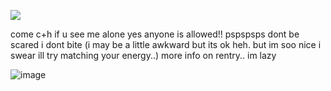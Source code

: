   ![](https://komarev.com/ghpvc/?username=KAITO-V1&color=000000)

come c+h if u see me alone yes anyone is allowed!! pspspsps dont be scared i dont bite (i may be a little awkward but its ok heh. but im soo nice i swear ill try matching your energy..) more info on rentry.. im lazy

![image](https://github.com/user-attachments/assets/1e7bbf8e-0dc4-4926-843a-e95429c7021e)

